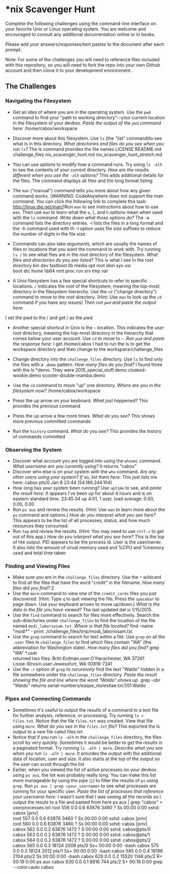 # *nix Scavenger Hunt

Complete the following challenges using the command-line interface on your favorite
Unix or Linux operating system. You are welcome and encouraged to consult any
additional documentation online or in books.

Please add your answers/responses/text pastes to the document after each prompt.

Note: For some of the challenges you will need to reference files included with
this repository, so you will need to fork the repo into your own Github account
and then clone it to your development environment.

## The Challenges

### Navigating the Filesystem

* Get an idea of where you are in the operating system. Use the `pwd` command to find your "path to working directory"--your current location in the filesystem of your devbox. *Paste the output of the `pwd` command here:*
  /home/cabox/workspace                                                                                                                                      

* Discover more about this filesystem. Use `ls` (the "list" command)to see what is in this directory. 
  *What directories and files do you see when you run `ls`?*
    The ls command provides the file names
    LICENSE  README.md  challenge_files  nix_scavenger_hunt.md  nix_scavenger_hunt_stretch.md
* You can use *options* to modify how a command runs. Try using `ls -alh` to see the contents of your current directory. 
  *How are the results different when you use the `-alh` options?*
  This adds additional details for the files. The command displays all files and the long format listing
  
* The `man` ("manual") command tells you more about how any given command works. (*WARNING:* CodeAnywhere does not support the man command. You can click the following link to complete this task: http://linux.die.net/man/)Run `man` to see instructions about how to use `man`. 
Then use `man` to learn what the `a`, `l`, and `h` options mean when used with the `ls` command. *Write down what those options do?*
The -a command lists the directory entries. -l lists the files in a long format and the -h command used with th -l option uses file size suffixes to reduce the number of digits in the file size
* Commands can also take *arguments*, which are usually the names of files or locations that you want the command to work with. Try running `ls /` to see what files are in the *root* directory of the filesystem. *What files and directories do you see listed?*
This is what I see in the root directory
bin   dev  fastboot  lib    media  opt   root  sbin  sys  usr            
boot  etc  home      lib64  mnt    proc  run   srv   tmp  var
* A Unix filesystem has a few special shortcuts to refer to specific locations. `/` indicates the *root* of the filesystem, meaning the top-most directory in the filesystem hierarchy. Use the `cd` ("change directory") command to move to the root directory. (Hint: Use `man` to look up the `cd` command if you have any issues) *Then run `pwd` and paste the output here:*

I set the pwd to the / and get / as the pwd
* Another special shortcut in Unix is the `~` location. This indicates the *user root* directory, meaning the top-most directory in the hierarchy that comes below your user account. Use `cd` to move to `~`. *Run `pwd` and paste the response here:*
I get /home/cabox I had to run the ls to get the workspace directory and then change to the workspace/challenge_files

* Change directory into the `challenge_files` directory. Use `ls` to find only the files with a `.demo` pattern. *How many files do you find?*
I found three with the ls *demo. They were 2015_special_stuff.demo  cloaked-wookie.demo  scooter-double-mamba.demo
* Use the `cd` command to move "up" one directory. *Where are you in the filesystem now?*
/home/cabox/workspace
* Press the up arrow on your keyboard. *What just happened?*
This provides the previous command
* Press the up arrow a few more times. *What do you see?*
This shows more previous committed commands
* Run the `history` command. *What do you see?*
This provides the history of commands committed 
### Observing the System

* Discover what account you are logged into using the `whoami` command. *What username are you currently using?*
It returns "cabox"
* Discover who else is on your system with the `who` command. *Are any other users using your system? If so, list them here:*
This just lists me here: cabox    pts/0        Jan  8 23:44 (54.186.244.104)       
* How long has your system been running? Use `uptime` to see, and *paste the result here:*
It appears I've been up for about 4 hours and is on eastern standard time. 23:45:34 up  4:01,  1 user,  load average: 0.00, 0.00, 0.00 
* Run `ps aux` and review the results. (Hint: Use `man` to learn more about the `ps` command and options.) *How do you interpret what you see here?*
This appears to be the list of all processes, status, and how much resources they consumed. 
* Run `top` and review the results. (Hint: You may need to use `ctrl-c` to get out of this app.) *How do you interpret what you see here?*
This is the top of hte output. PID appears to be the process id. User is the user/owner. It also lists the amount of virual memory used and %CPU and %memory used and total time taken
### Finding and Viewing Files

* Make sure you are in the `challenge_files` directory. Use the `*` wildcard to find all the files that have the word "credit" in the filename. *How many files did you find?*
2
* Use the `more` command to view one of the `credit_cards` files you just discovered. (Hint: Type `q` to quit viewing the file. Press the `spacebar` to page down. Use your keyboard arrows to move up/down.) *What is the date in the file you have viewed?*
The last updated dat is 1/15/2015
* Use the `find` command to search for files more effectively. Search the sub-directories under `challenge_files` to find the location of the file named `modi_laboriosam.txt`. *Where is that file located?*
find -name "modi*" - print
./challenge_files/tmp/modi_laboriosam.txt
* Use the `grep` command to search for text within a file. Use `grep` on all the `.user` files in `challenge_files` to find which files contain "WA" (the abbreviation for Washington state). *How many files did you find?*
grep "WA" *.user                                                    
returned two files: Britt-Erdman.user:O'Harachester, WA 37261                         
Lissie-Strosin.user:Jewessfurt, WA 00816-7241
* Use the `-r` option of `grep` to *recursively* find the text "Waldo" hidden in a file somewhere under the `challenge_files` directory. *Paste the result showing the file and line where the word "Waldo" shows up.*
grep -obr "Waldo" returns 
serial-numbers/eaque_molestiae.txt:551:Waldo

### Pipes and Connecting Commands

* Sometimes it's useful to output the results of a command to a text file for further analysis, reference, or processing. Try running `ls > files.txt`. Notice that the file `files.txt` was created. View that file using `more`. *What do you see in the `files.txt` file?*
This exported the ls output to a new file caled files.txt
* Notice that if you run `ls -alh` in the `challenge_files` directory, the files scroll by very quickly. Sometimes it would be better to get the results in a paginated format. Try running `ls -alh | more`. *Describe what you see when you run `ls -alh | more`.*
It provides the output with the additional data of location, user and size. It also starts at the top of the output so the user can scroll through the list
* Earlier, when you viewed the list of active processes on your devbox using `ps aux`, the list was probably really long. You can make this list more manageable by using the pipe (`|`) to filter the results of `ps` using `grep`. Run `ps aux | grep <your_username>` to see what processes are running for your specific user. *Paste the list of processes that reference your username here:*
I wasn't sure that I was seeing all the records so I output the resuts to a file and pasted from here
ps aux | grep "cabox" > userprocesses.txt
root       556  0.0  0.6  63876  3460 ?        Ss   00:00   0:00 sshd: cabox [priv]  
root       557  0.0  0.6  63876  3460 ?        Ss   00:00   0:00 sshd: cabox [priv]  
root       560  0.0  0.6  63876  3460 ?        Ss   00:00   0:00 sshd: cabox [priv]  
cabox      562  0.0  0.2  63876  1472 ?        S    00:00   0:00 sshd: cabox@pts/0   
cabox      563  0.0  0.2  63876  1472 ?        S    00:00   0:00 sshd: cabox@pts/1   
cabox      564  0.0  0.2  63876  1472 ?        S    00:00   0:00 sshd: cabox@pts/2   
cabox      565  0.0  0.3  18124  2008 pts/0    Ss+  00:00   0:00 -bash
cabox      575  0.0  0.3  18124  2012 pts/1    Ss+  00:00   0:00 -bash
cabox      585  0.0  0.4  18196  2104 pts/2    Ss   00:00   0:00 -bash
cabox      629  0.0  0.2  15520  1148 pts/2    R+   00:19   0:00 ps aux
cabox      630  0.0  0.1   8816   744 pts/2    S+   00:19   0:00 grep --color=auto cabox